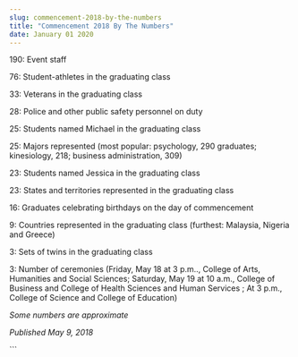 ```yaml
---
slug: commencement-2018-by-the-numbers
title: "Commencement 2018 By The Numbers"
date: January 01 2020
---
```


 
<p>190: Event staff</p>
<p>76: Student-athletes in the graduating class</p>
<p>33: Veterans in the graduating class</p>
<p>28: Police and other public safety personnel on duty</p>
<p>25: Students named Michael in the graduating class</p>
<p>
  25: Majors represented (most popular: psychology, 290 graduates; kinesiology,
  218; business administration, 309)
</p>
<p>23: Students named Jessica in the graduating class</p>
<p>23: States and territories represented in the graduating class</p>
<p>16: Graduates celebrating birthdays on the day of commencement</p>
<p>
  9: Countries represented in the graduating class (furthest: Malaysia, Nigeria
  and Greece)
</p>
<p>3: Sets of twins in the graduating class</p>
<p>
  3: Number of ceremonies (Friday, May 18 at 3 p.m.., College of Arts,
  Humanities and Social Sciences; Saturday, May 19 at 10 a.m., College of
  Business and College of Health Sciences and Human Services ; At 3 p.m.,
  College of Science and College of Education)
</p>
<p><em>Some numbers are approximate</em></p>
<p><em>Published May 9, 2018</em></p>
```
